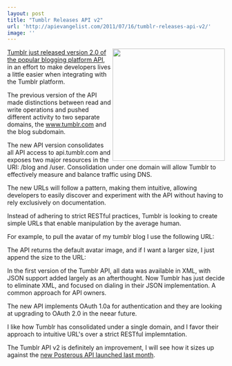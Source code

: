 ```yaml
---
layout: post
title: "Tumblr Releases API v2"
url: 'http://apievangelist.com/2011/07/16/tumblr-releases-api-v2/'
image: ''
---
```


<img class="c1" src="http://kinlane-productions.s3.amazonaws.com/api-evangelist/tumblr/Tumblr-Engineering-Blog.png" alt="" width="260" align="right" />[Tumblr just released version 2.0 of the popular blogging platform API][1], in an effort to make developers lives a little easier when integrating with the Tumblr platform.

The previous version of the API made distinctions between read and write operations and pushed different activity to two separate domains, the www.tumblr.com and the blog subdomain.

The new API version consolidates all API access to api.tumblr.com and exposes two major resources in the URI: /blog and /user. Consolidation under one domain will allow Tumblr to effectively measure and balance traffic using DNS.

The new URLs will follow a pattern, making them intuitive, allowing developers to easily discover and experiment with the API without having to rely exclusively on documentation.

Instead of adhering to strict RESTful practices, Tumblr is looking to create simple URLs that enable manipulation by the average human.

For example, to pull the avatar of my tumblr blog I use the following URL: 

The API returns the default avatar image, and if I want a larger size, I just append the size to the URL: 

In the first version of the Tumblr API, all data was available in XML, with JSON support added largely as an afterthought. Now Tumblr has just decide to eliminate XML, and focused on dialing in their JSON implementation. A common approach for API owners.

The new API implements OAuth 1.0a for authentication and they are looking at upgrading to OAuth 2.0 in the neear future.

I like how Tumblr has consolidated under a single domain, and I favor their approach to intuitive URL's over a strict RESTful implemntation.

The Tumblr API v2 is definitely an improvement, I will see how it sizes up against the [new Posterous API launched last month][2].

   [1]: http://engineering.tumblr.com/post/7541361718/introducing-tumblrs-new-api (Tumblr just released version 2.0 of the blog platform API)
   [2]: http://blog.apievangelist.com/2011/06/10/posterous-from-saas-to-paas-using-an-api/ (new Posterous API launched last month)
